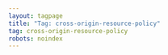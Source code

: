 ```yaml
---
layout: tagpage
title: "Tag: cross-origin-resource-policy"
tag: cross-origin-resource-policy
robots: noindex
---
```


